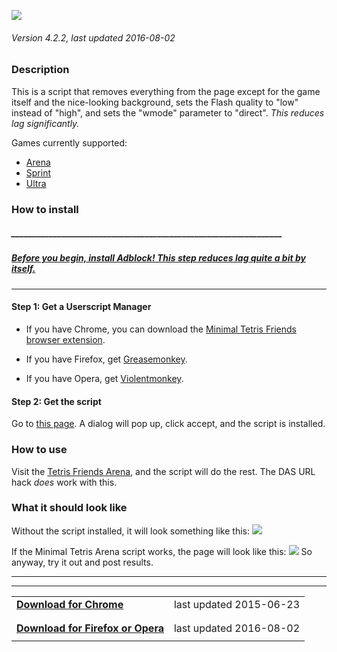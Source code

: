  ![](http://i.imgur.com/1njY7qe.png)
###### Version 4.2.2, last updated 2016-08-02

### Description
This is a script that removes everything from the page except for the game itself and the nice-looking background, sets the Flash quality to "low" instead of "high", and sets the "wmode" parameter to "direct". *This reduces lag significantly.*

Games currently supported:
* [Arena](http://www.tetrisfriends.com/games/Live/game.php)
* [Sprint](http://www.tetrisfriends.com/games/Sprint/game.php)
* [Ultra](http://www.tetrisfriends.com/games/Ultra/game.php)

### How to install

##### _________________________________________________________________
##### **[Before you begin, install Adblock! This step reduces lag quite a bit by itself.](https://adblockplus.org/)**
___

#### Step 1: Get a Userscript Manager
* If you have Chrome, you can download the [Minimal Tetris Friends browser extension](https://chrome.google.com/webstore/detail/minimal-tetris-friends/jmcfgfebjmfodjnmgicmkpkbpbfelhki).

* If you have Firefox, get [Greasemonkey](https://addons.mozilla.org/en-US/firefox/addon/greasemonkey/).

* If you have Opera, get [Violentmonkey](https://addons.opera.com/en/extensions/details/violent-monkey/).

#### Step 2: Get the script
Go to [this page](https://raw.githubusercontent.com/morningpee/minimal-tetris-friends/4.0.1/Minimal%20Tetris%20Friends.user.js). A dialog will pop up, click accept, and the script is installed.

### How to use

Visit the [Tetris Friends Arena](http://www.tetrisfriends.com/games/Live/game.php), and the script will do the rest. The DAS URL hack *does* work with this.

### What it should look like
Without the script installed, it will look something like this:
![](http://i.imgur.com/08BJLH4.png)

If the Minimal Tetris Arena script works, the page will look like this:
![](http://i.imgur.com/RL8nTBB.png)
So anyway, try it out and post results.

---
---
|||
--- | ---:
**[Download for Chrome](https://chrome.google.com/webstore/detail/minimal-tetris-friends/jmcfgfebjmfodjnmgicmkpkbpbfelhki)** | last updated 2015-06-23 |
|||
|||
**[Download for Firefox or Opera](https://raw.githubusercontent.com/morningpee/minimal-tetris-friends/4.0.1/Minimal%20Tetris%20Friends.user.js)** | last updated 2016-08-02 |
|||size=1]last updated 2016-08-02[/size]
